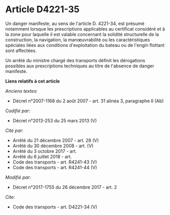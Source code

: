 # Article D4221-35

Un danger manifeste, au sens de l'article D. 4221-34, est présumé notamment lorsque les prescriptions applicables au
certificat considéré et à la zone pour laquelle il est valable concernant la solidité structurelle de la construction, la
navigation, la manœuvrabilité ou les caractéristiques spéciales liées aux conditions d'exploitation du bateau ou de l'engin
flottant sont affectées.

Un arrêté du ministre chargé des transports définit les dérogations possibles aux prescriptions techniques au titre de
l'absence de danger manifeste.

**Liens relatifs à cet article**

_Anciens textes_:

  - Décret n°2007-1168 du 2 août 2007 - art. 31 alinéa 3, paragraphe II (Ab)

_Codifié par_:

  - Décret n°2013-253 du 25 mars 2013 (V)

_Cité par_:

  - Arrêté du 21 décembre 2007 - art. 28 (V)
  - Arrêté du 30 décembre 2008 - art. (V)
  - Arrêté du 3 octobre 2017 - art.
  - Arrêté du 6 juillet 2018 - art.
  - Code des transports - art. R4241-43 (V)
  - Code des transports - art. R4241-44 (V)

_Modifié par_:

  - Décret n°2017-1755 du 26 décembre 2017 - art. 2

_Cite_:

  - Code des transports - art. D4221-34 (V)
